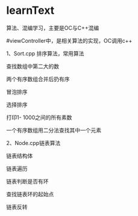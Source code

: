 # learnText
算法、混编学习，主要是OC与C++混编

#viewController中，是相关算法的实现，OC调用c++


1、Sort.cpp 排序算法，常用算法

  查找数组中第二大的数
  
  两个有序数组合并后扔有序
  
  冒泡排序
  
  选择排序
  
  打印1- 1000之间的所有素数
  
  一个有序数组用二分法查找其中一个元素
  

2、Node.cpp链表算法

  链表结构体
  
  链表遍历
  
  链表判断是否有环
  
  查找链表环的起始点
  
  链表反转
  
  

